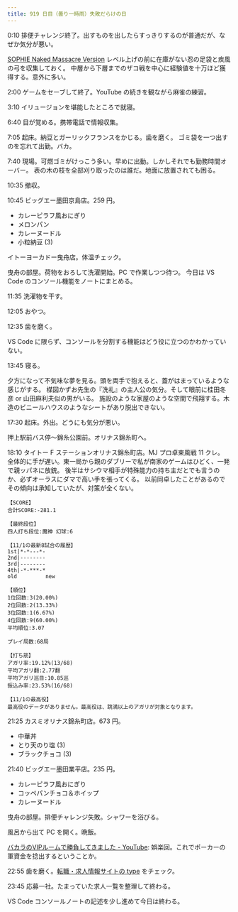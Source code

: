 ```yaml
---
title: 919 日目（曇り一時雨）失敗だらけの日
---
```


0:10 排便チャレンジ終了。出すものを出したらすっきりするのが普通だが、なぜか気分が悪い。

[SOPHIE Naked Massacre Version][dtp22b] レベル上げの前に在庫がない忍の足袋と疾風の弓を収集しておく。
中層から下層までのザコ戦を中心に経験値を十万ほど獲得する。意外に多い。

2:00 ゲームをセーブして終了。YouTube の続きを観ながら麻雀の練習。

3:10 イリュージョンを堪能したところで就寝。

6:40 目が覚める。携帯電話で情報収集。

7:05 起床。納豆とガーリックフランスをかじる。歯を磨く。
ゴミ袋を一つ出すのを忘れて出勤。バカ。

7:40 現場。可燃ゴミがけっこう多い。早めに出動。しかしそれでも勤務時間オーバー。
表の木の枝を全部刈り取ったのは誰だ。地面に放置されても困る。

10:35 撤収。

10:45 ビッグエー墨田京島店。259 円。

* カレーピラフ風おにぎり
* メロンパン
* カレーヌードル
* 小粒納豆 (3)

イトーヨーカドー曳舟店。体温チェック。

曳舟の部屋。荷物をおろして洗濯開始。PC で作業しつつ待つ。
今日は VS Code のコンソール機能をノートにまとめる。

11:35 洗濯物を干す。

12:05 おやつ。

12:35 歯を磨く。

VS Code に限らず、コンソールを分割する機能はどう役に立つのかわかっていない。

13:45 寝る。

夕方になって不気味な夢を見る。頭を両手で抱えると、蓋がはまっているような感じがする。
楳図かずお先生の『洗礼』の主人公の気分。そして眼前に桂田冬彦 or 山田麻利夫似の男がいる。
施設のような家屋のような空間で飛翔する。木造のビニールハウスのようなシートがあり脱出できない。

17:30 起床。外出。どうにも気分が悪い。

押上駅前バス停～錦糸公園前。オリナス錦糸町へ。

18:10 タイトー F ステーションオリナス錦糸町店。MJ プロ卓東風戦 11 クレ。
全体的に手が遅い。東一局から親のダブリーで私が南家のゲームはひどく、一発で親ッパネに放銃。
後半はサシウマ相手が特殊能力の持ち主だとでも言うのか、必ずオーラスにダマで高い手を張ってくる。
以前同卓したことがあるのでその傾向は承知していたが、対策が全くない。

```text
【SCORE】
合計SCORE:-281.1

【最終段位】
四人打ち段位:魔神 幻球:6

【11/1の最新8試合の履歴】
1st|*-*---*-
2nd|--------
3rd|--------
4th|-*-***-*
old         new

【順位】
1位回数:3(20.00%)
2位回数:2(13.33%)
3位回数:1(6.67%)
4位回数:9(60.00%)
平均順位:3.07

プレイ局数:68局

【打ち筋】
アガリ率:19.12%(13/68)
平均アガリ翻:2.77翻
平均アガリ巡目:10.85巡
振込み率:23.53%(16/68)

【11/1の最高役】
最高役のデータがありません。最高役は、跳満以上のアガリが対象となります。
```

21:25 カスミオリナス錦糸町店。673 円。

* 中華丼
* とり天のり塩 (3)
* ブラックチョコ (3)

21:40 ビッグエー墨田業平店。235 円。

* カレーピラフ風おにぎり
* コッペパンチョコ＆ホイップ
* カレーヌードル

曳舟の部屋。排便チャレンジ失敗。シャワーを浴びる。

風呂から出て PC を開く。晩飯。

[バカラのVIPルームで勝負してきました - YouTube](https://www.youtube.com/watch?v=ClVEnStRjCQ):
娯楽回。これでポーカーの軍資金を捻出するということか。

22:55 歯を磨く。[転職・求人情報サイトの type](https://type.jp/) をチェック。

23:45 応募一社。たまっていた求人一覧を整理して終わる。

VS Code コンソールノートの記述を少し進めて今日は終わる。

[dtp22b]: https://www.dlsite.com/maniax/work/=/product_id/RJ424807/
